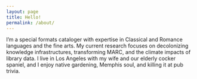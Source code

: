 ```yaml
---
layout: page
title: Hello!
permalink: /about/
---
```

I’m a special formats cataloger with expertise in Classical and Romance languages and the fine arts. My current research focuses on decolonizing knowledge infrastructures, transforming MARC, and the climate impacts of library data. I live in Los Angeles with my wife and our elderly cocker spaniel, and I enjoy native gardening, Memphis soul, and killing it at pub trivia.
